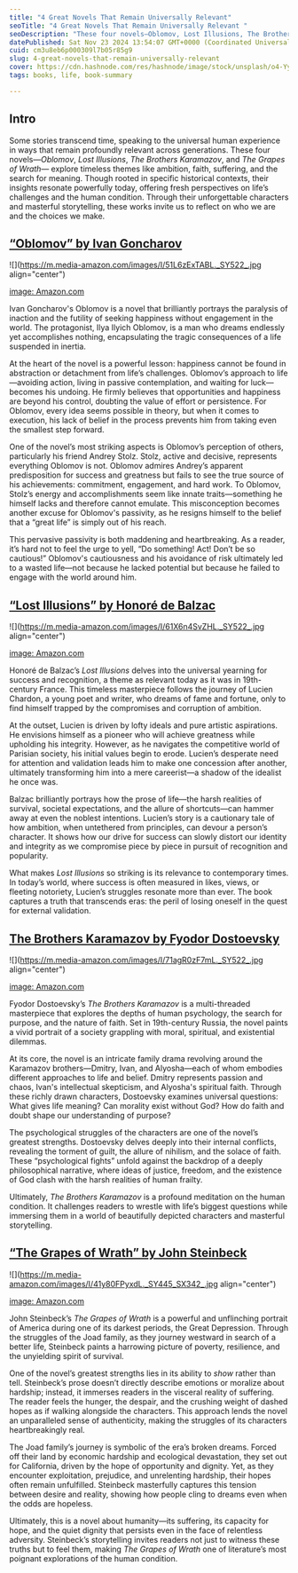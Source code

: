```yaml
---
title: "4 Great Novels That Remain Universally Relevant"
seoTitle: "4 Great Novels That Remain Universally Relevant "
seoDescription: "These four novels—Oblomov, Lost Illusions, The Brothers Karamazov, and The Grapes of Wrath— explore timeless themes like ambition, faith and suffering."
datePublished: Sat Nov 23 2024 13:54:07 GMT+0000 (Coordinated Universal Time)
cuid: cm3u8eb6p000309l7b05r85g9
slug: 4-great-novels-that-remain-universally-relevant
cover: https://cdn.hashnode.com/res/hashnode/image/stock/unsplash/o4-YyGi5JBc/upload/1d8a69786737d03bef2f544180d95a46.jpeg
tags: books, life, book-summary

---
```


## Intro

Some stories transcend time, speaking to the universal human experience in ways that remain profoundly relevant across generations. These four novels—*Oblomov*, *Lost Illusions*, *The Brothers Karamazov*, and *The Grapes of Wrath*— explore timeless themes like ambition, faith, suffering, and the search for meaning. Though rooted in specific historical contexts, their insights resonate powerfully today, offering fresh perspectives on life’s challenges and the human condition. Through their unforgettable characters and masterful storytelling, these works invite us to reflect on who we are and the choices we make.

## [“Oblomov” by Ivan Goncharov](https://www.amazon.com/Oblomov-Penguin-Classics-Ivan-Goncharov/dp/0140449876/)

![](https://m.media-amazon.com/images/I/51L6zExTABL._SY522_.jpg align="center")

[image: Amazon.com](https://m.media-amazon.com/images/I/51L6zExTABL._SY522_.jpg)

Ivan Goncharov's Oblomov is a novel that brilliantly portrays the paralysis of inaction and the futility of seeking happiness without engagement in the world. The protagonist, Ilya Ilyich Oblomov, is a man who dreams endlessly yet accomplishes nothing, encapsulating the tragic consequences of a life suspended in inertia.

At the heart of the novel is a powerful lesson: happiness cannot be found in abstraction or detachment from life’s challenges. Oblomov’s approach to life—avoiding action, living in passive contemplation, and waiting for luck—becomes his undoing. He firmly believes that opportunities and happiness are beyond his control, doubting the value of effort or persistence. For Oblomov, every idea seems possible in theory, but when it comes to execution, his lack of belief in the process prevents him from taking even the smallest step forward.

One of the novel’s most striking aspects is Oblomov’s perception of others, particularly his friend Andrey Stolz. Stolz, active and decisive, represents everything Oblomov is not. Oblomov admires Andrey’s apparent predisposition for success and greatness but fails to see the true source of his achievements: commitment, engagement, and hard work. To Oblomov, Stolz’s energy and accomplishments seem like innate traits—something he himself lacks and therefore cannot emulate. This misconception becomes another excuse for Oblomov's passivity, as he resigns himself to the belief that a “great life” is simply out of his reach.

This pervasive passivity is both maddening and heartbreaking. As a reader, it’s hard not to feel the urge to yell, “Do something! Act! Don’t be so cautious!” Oblomov's cautiousness and his avoidance of risk ultimately led to a wasted life—not because he lacked potential but because he failed to engage with the world around him.

## [“Lost Illusions” by Honoré de Balzac](https://www.amazon.com/Lost-Illusions-Modern-Library-Classics/dp/0375757902/)

![](https://m.media-amazon.com/images/I/61X6n4SvZHL._SY522_.jpg align="center")

[image: Amazon.com](https://m.media-amazon.com/images/I/61X6n4SvZHL._SY522_.jpg)

Honoré de Balzac’s *Lost Illusions* delves into the universal yearning for success and recognition, a theme as relevant today as it was in 19th-century France. This timeless masterpiece follows the journey of Lucien Chardon, a young poet and writer, who dreams of fame and fortune, only to find himself trapped by the compromises and corruption of ambition.

At the outset, Lucien is driven by lofty ideals and pure artistic aspirations. He envisions himself as a pioneer who will achieve greatness while upholding his integrity. However, as he navigates the competitive world of Parisian society, his initial values begin to erode. Lucien’s desperate need for attention and validation leads him to make one concession after another, ultimately transforming him into a mere careerist—a shadow of the idealist he once was.

Balzac brilliantly portrays how the prose of life—the harsh realities of survival, societal expectations, and the allure of shortcuts—can hammer away at even the noblest intentions. Lucien’s story is a cautionary tale of how ambition, when untethered from principles, can devour a person’s character. It shows how our drive for success can slowly distort our identity and integrity as we compromise piece by piece in pursuit of recognition and popularity.

What makes *Lost Illusions* so striking is its relevance to contemporary times. In today’s world, where success is often measured in likes, views, or fleeting notoriety, Lucien’s struggles resonate more than ever. The book captures a truth that transcends eras: the peril of losing oneself in the quest for external validation.

## [The Brothers Karamazov by Fyodor Dostoevsky](https://www.amazon.com/Brothers-Karamazov-Everymans-Library/dp/0679410031/)

![](https://m.media-amazon.com/images/I/71agR0zF7mL._SY522_.jpg align="center")

[image: Amazon.com](https://m.media-amazon.com/images/I/71agR0zF7mL._SY522_.jpg)

Fyodor Dostoevsky’s *The Brothers Karamazov* is a multi-threaded masterpiece that explores the depths of human psychology, the search for purpose, and the nature of faith. Set in 19th-century Russia, the novel paints a vivid portrait of a society grappling with moral, spiritual, and existential dilemmas.

At its core, the novel is an intricate family drama revolving around the Karamazov brothers—Dmitry, Ivan, and Alyosha—each of whom embodies different approaches to life and belief. Dmitry represents passion and chaos, Ivan's intellectual skepticism, and Alyosha's spiritual faith. Through these richly drawn characters, Dostoevsky examines universal questions: What gives life meaning? Can morality exist without God? How do faith and doubt shape our understanding of purpose?

The psychological struggles of the characters are one of the novel’s greatest strengths. Dostoevsky delves deeply into their internal conflicts, revealing the torment of guilt, the allure of nihilism, and the solace of faith. These “psychological fights” unfold against the backdrop of a deeply philosophical narrative, where ideas of justice, freedom, and the existence of God clash with the harsh realities of human frailty.

Ultimately, *The Brothers Karamazov* is a profound meditation on the human condition. It challenges readers to wrestle with life’s biggest questions while immersing them in a world of beautifully depicted characters and masterful storytelling.

## [“The Grapes of Wrath” by John Steinbeck](https://www.amazon.com/Grapes-Wrath-John-Steinbeck/dp/0143039431/)

![](https://m.media-amazon.com/images/I/41y80FPyxdL._SY445_SX342_.jpg align="center")

[image: Amazon.com](https://m.media-amazon.com/images/I/41y80FPyxdL._SY445_SX342_.jpg)

John Steinbeck’s *The Grapes of Wrath* is a powerful and unflinching portrait of America during one of its darkest periods, the Great Depression. Through the struggles of the Joad family, as they journey westward in search of a better life, Steinbeck paints a harrowing picture of poverty, resilience, and the unyielding spirit of survival.

One of the novel’s greatest strengths lies in its ability to *show* rather than tell. Steinbeck’s prose doesn’t directly describe emotions or moralize about hardship; instead, it immerses readers in the visceral reality of suffering. The reader feels the hunger, the despair, and the crushing weight of dashed hopes as if walking alongside the characters. This approach lends the novel an unparalleled sense of authenticity, making the struggles of its characters heartbreakingly real.

The Joad family’s journey is symbolic of the era’s broken dreams. Forced off their land by economic hardship and ecological devastation, they set out for California, driven by the hope of opportunity and dignity. Yet, as they encounter exploitation, prejudice, and unrelenting hardship, their hopes often remain unfulfilled. Steinbeck masterfully captures this tension between desire and reality, showing how people cling to dreams even when the odds are hopeless.

Ultimately, this is a novel about humanity—its suffering, its capacity for hope, and the quiet dignity that persists even in the face of relentless adversity. Steinbeck’s storytelling invites readers not just to witness these truths but to feel them, making *The Grapes of Wrath* one of literature’s most poignant explorations of the human condition.